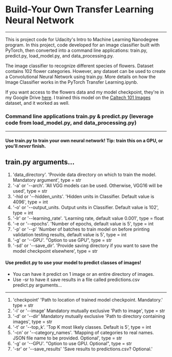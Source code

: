# Build-Your Own Transfer Learning Neural Network
---
This is project code for Udacity's Intro to Machine Learning Nanodegree program. In this project, code developed for an image classifier built with PyTorch, then converted into a command line applications: train.py, predict.py, load_model.py, and data_processing.py.

The image classifier to recognize different species of flowers. Dataset contains 102 flower categories. However, any dataset can be used to create a Convolutional Neural Network using train.py. More details on how the Image Classifier works in the PyTorch Transfer Learning.ipynb.

If you want access to the flowers data and my model checkpoint, they're in my Google Drive [here](https://drive.google.com/open?id=1weQumRkbqBua8cT2oau6Bg5Hjuz6kUPJ). I trained this model on the [Caltech 101 Images](http://www.vision.caltech.edu/Image_Datasets/Caltech101/) dataset, and it worked as well.

### Command line applications train.py & predict.py (leverage code from load_model.py, and data_processing.py)
---
#### Use train.py to train your own neural network! Tip: train this on a GPU, or you'll *never* finish.
train.py arguments...
---
1.  'data_directory'. 'Provide data directory on which to train the model. Mandatory argument', type = str
2.  '-a' or '--arch'. 'All VGG models can be used. Otherwise, VGG16 will be used', type = str
3.  '-hid or '--hidden_units'. 'Hidden units in Classifier. Default value is 4096', type = int
4.  '-o' or '--output_units. Output units in Classifier. Default value is 102', type = int
5.  '-lr' or '--learning_rate'. 'Learning rate, default value 0.001', type = float
6.  '-e or '--epochs'. 'Number of epochs, default value is 5', type = int
7.  '-p' or '--p' 'Number of batches to train model on before printing validation testing results, default value is 5', type = int
8. '-g' or '--GPU'. "Option to use GPU", type = str
9. '-sd' or '--save_dir'. 'Provide saving directory if you want to save the model checkpoint elsewhere', type = str

#### Use predict.py to use your model to predict classes of images! 
- You can have it predict on 1 image or an entire directory of images. 
- Use -sr to have it save results in a file called predictions.csv<br>
predict.py arguments...
---
1. 'checkpoint' 'Path to location of trained model checkpoint. Mandatory.' type = str
2. '-i' or '--image' Mandatory mutually exclusive 'Path to image', type = str
3. '-d' or '--dir' Mandatory mutually exclusive 'Path to directory containing images', type = str
3. '-t' or '--top_k'. 'Top K most likely classes. Default is 5', type = int
4. '-cn' or '--category_names'. 'Mapping of categories to real names. JSON file name to be provided. Optional', type = str
5. '-g' or '--GPU'. "Option to use GPU. Optional", type = str
6. '-sr' or '--save_results' 'Save results to predictions.csv? Optional.' 
